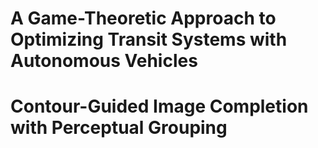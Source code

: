 # A Game-Theoretic Approach to Optimizing Transit Systems with Autonomous Vehicles

# Contour-Guided Image Completion with Perceptual Grouping
